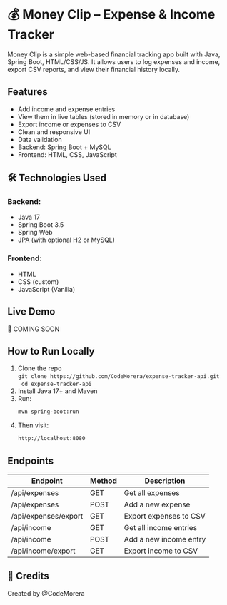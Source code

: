 # 💰 Money Clip – Expense & Income Tracker

Money Clip is a simple web-based financial tracking app built with Java, Spring Boot, HTML/CSS/JS. It allows users to log expenses and income, export CSV reports, and view their financial history locally.
## Features
- Add income and expense entries
- View them in live tables (stored in memory or in database)
- Export income or expenses to CSV
- Clean and responsive UI
- Data validation
- Backend: Spring Boot + MySQL
- Frontend: HTML, CSS, JavaScript

## 🛠️ Technologies Used
### Backend:
- Java 17
- Spring Boot 3.5
- Spring Web
- JPA (with optional H2 or MySQL)

### Frontend:
- HTML
- CSS (custom)
- JavaScript (Vanilla)

## Live Demo
🚀 COMING SOON

## How to Run Locally
1. Clone the repo <br>
   ```git clone https://github.com/CodeMorera/expense-tracker-api.git```<br>
   ``` cd expense-tracker-api``` 
2. Install Java 17+ and Maven
3. Run:
   ```bash
   mvn spring-boot:run
4. Then visit:
   ```bash
   http://localhost:8080

## Endpoints
|Endpoint|Method|Description|
| --- | - | ---|
|/api/expenses|GET|Get all expenses|
|/api/expenses|POST|Add a new expense|
|/api/expenses/export|GET|Export expenses to CSV|
|/api/income|GET|Get all income entries|
|/api/income|POST|Add a new income entry|
|/api/income/export|GET|Export income to CSV|

## 🙌 Credits
Created by @CodeMorera